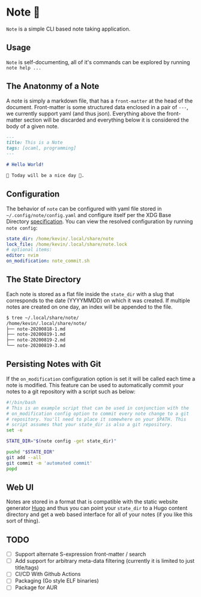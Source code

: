# Note 🐪

`Note` is a simple CLI based note taking application. 

## Usage

`Note` is self-documenting, all of it's commands can be explored by running `note help ...`

## The Anatonmy of a Note

A note is simply a markdown file, that has a `front-matter` at the head of the document. Front-matter is some structured data enclosed in a pair of `---`, we currently support yaml (and thus json). Everything above the front-matter section will be discarded and everything below it is considered
the body of a given note.

```markdown
---
title: This is a Note
tags: [ocaml, programming]
---

# Hello World!

🐪 Today will be a nice day 🐪.
```

## Configuration

The behavior of `note` can be configured with yaml file stored in `~/.config/note/config.yaml` and configure itself per the XDG Base Directory [specification](https://specifications.freedesktop.org/basedir-spec/basedir-spec-latest.html). You can view the resolved configuration by running `note config`:

```yaml
state_dir: /home/kevin/.local/share/note
lock_file: /home/kevin/.local/share/note.lock
# optional items:
editor: nvim
on_modification: note_commit.sh
```

## The State Directory

Each note is stored as a flat file inside the `state_dir` with a slug that corresponds to the 
date (YYYYMMDD) on which it was created. If multiple notes are created on one day, an index will
be appended to the file.

```bash
$ tree ~/.local/share/note/
/home/kevin/.local/share/note/
├── note-20200818-1.md
├── note-20200819-1.md
├── note-20200819-2.md
└── note-20200819-3.md
```

## Persisting Notes with Git

If the `on_modification` configuration option is set it will be called each time a note is modified. This feature can be used to automatically commit your notes to a git repository with a script such as below:

```bash
#!/bin/bash
# This is an example script that can be used in conjunction with the
# on_modification config option to commit every note change to a git
# repository. You'll need to place it somewhere on your $PATH. This
# script assumes that your state_dir is also a git repository.
set -e

STATE_DIR="$(note config -get state_dir)"

pushd "$STATE_DIR"
git add --all
git commit -m 'automated commit'
popd
```

## Web UI

Notes are stored in a format that is compatible with the static website generator [Hugo](https://gohugo.io/content-management/front-matter/) and thus you can point your `state_dir` to a Hugo content directory and get a web based interface for all of your notes (if you like this sort of thing).

## TODO

* [ ] Support alternate S-expression front-matter / search
* [ ] Add support for arbitrary meta-data filtering (currently it is limited to just title/tags)
* [ ] CI/CD With Github Actions
* [ ] Packaging (Go style ELF binaries)
* [ ] Package for AUR
